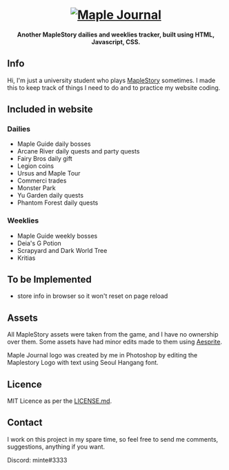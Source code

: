 <h1 align="center">
    <br>
    <a href="https://mtran-code.github.io/maplejournal/"><img src="https://mtran-code.github.io/maplejournal/assets/logo.png" alt="Maple Journal"></a>
</h1>
<h4 align="center">Another MapleStory dailies and weeklies tracker, built using HTML, Javascript, CSS.</h4>

## Info

Hi, I'm just a university student who plays [MapleStory](https://maplestory.nexon.net/) sometimes. I made this to keep track of things I need to do and to practice my website coding.

## Included in website

### Dailies
- Maple Guide daily bosses
- Arcane River daily quests and party quests
- Fairy Bros daily gift
- Legion coins
- Ursus and Maple Tour
- Commerci trades
- Monster Park
- Yu Garden daily quests
- Phantom Forest daily quests

### Weeklies
- Maple Guide weekly bosses
- Deia's G Potion
- Scrapyard and Dark World Tree
- Kritias

## To be Implemented
- store info in browser so it won't reset on page reload

## Assets
All MapleStory assets were taken from the game, and I have no ownership over them.
Some assets have had minor edits made to them using [Aesprite](https://www.aseprite.org/).

Maple Journal logo was created by me in Photoshop by editing the Maplestory Logo with text using Seoul Hangang font.

## Licence
MIT Licence as per the [LICENSE.md](LICENSE.md).

## Contact
I work on this project in my spare time, so feel free to send me comments, suggestions, anything if you want.

Discord: minte#3333
